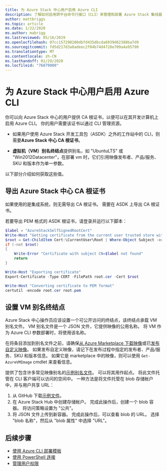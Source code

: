 ```yaml
---
title: 为 Azure Stack 中心用户启用 Azure CLI
description: 了解如何启用跨平台命令行接口（CLI）来管理和部署 Azure Stack 集线器上的资源。
author: mattbriggs
ms.topic: article
ms.date: 1/22/2020
ms.author: mabrigg
ms.lastreviewed: 05/16/2019
ms.openlocfilehash: 07cc157290280dbfd435dbcda6939d62388ba7d9
ms.sourcegitcommit: fd5d217d3a8adeec2f04b74d4728e709a4a95790
ms.translationtype: MT
ms.contentlocale: zh-CN
ms.lasthandoff: 01/29/2020
ms.locfileid: "76879000"
---
```

# <a name="enable-azure-cli-for-azure-stack-hub-users"></a>为 Azure Stack 中心用户启用 Azure CLI

你可以向 Azure Stack 中心的用户提供 CA 根证书，以便可以在其开发计算机上启用 Azure CLI。 你的用户需要该证书以通过 CLI 管理资源。

 - 如果用户使用 Azure Stack 开发工具包（ASDK）之外的工作站中的 CLI，则需要**Azure Stack 中心 CA 根证书**。  

 - **虚拟机（VM）别名终结点**提供别名，如 "UbuntuLTS" 或 "Win2012Datacenter"，在部署 vm 时，它们引用映像发布者、产品/服务、SKU 和版本作为单一参数。  

以下部分介绍如何获取这些值。

## <a name="export-the-azure-stack-hub-ca-root-certificate"></a>导出 Azure Stack 中心 CA 根证书

如果使用的是集成系统，则无需导出 CA 根证书。 需要在 ASDK 上导出 CA 根证书。

若要导出 PEM 格式的 ASDK 根证书，请登录并运行以下脚本：

```powershell
$label = "AzureStackSelfSignedRootCert"
Write-Host "Getting certificate from the current user trusted store with subject CN=$label"
$root = Get-ChildItem Cert:\CurrentUser\Root | Where-Object Subject -eq "CN=$label" | select -First 1
if (-not $root)
{
    Write-Error "Certificate with subject CN=$label not found"
    return
}

Write-Host "Exporting certificate"
Export-Certificate -Type CERT -FilePath root.cer -Cert $root

Write-Host "Converting certificate to PEM format"
certutil -encode root.cer root.pem
```

## <a name="set-up-the-vm-aliases-endpoint"></a>设置 VM 别名终结点

Azure Stack 中心操作员应该设置一个可公开访问的终结点，该终结点承载 VM 别名文件。 VM 别名文件是一个 JSON 文件，它提供映像的公用名称。 将 VM 作为 Azure CLI 参数部署时，将使用该名称。  

在将条目添加到别名文件之前，请确保[从 Azure Marketplace 下载映像](azure-stack-download-azure-marketplace-item.md)或已[发布自定义映像](azure-stack-add-vm-image.md)。 如果发布自定义映像，请记下在发布过程中指定的发布者、产品/服务、SKU 和版本信息。 如果它是 marketplace 中的映像，则可以使用 `Get-AzureVMImage` cmdlet 来查看信息。  

提供了包含许多常见映像别名的[示例别名文件](https://raw.githubusercontent.com/Azure/azure-rest-api-specs/master/arm-compute/quickstart-templates/aliases.json)。 可以将其用作起点。 将此文件托管在 CLI 客户端可以访问的空间中。 一种方法是将文件托管在 blob 存储帐户中，并与用户共享 URL：

1. 从 GitHub 下载[示例文件](https://raw.githubusercontent.com/Azure/azure-rest-api-specs/master/arm-compute/quickstart-templates/aliases.json)。
2. 在 Azure Stack Hub 中创建存储帐户。 完成此操作后，创建一个 blob 容器。 将访问策略设置为 "公共"。  
3. 将 JSON 文件上传到新容器。 完成此操作后，可以查看 blob 的 URL。 选择 "blob 名称"，然后从 "blob 属性" 中选择 "URL"。

## <a name="next-steps"></a>后续步骤

- [使用 Azure CLI 部署模板](../user/azure-stack-deploy-template-command-line.md )
- [使用 PowerShell 连接](azure-stack-powershell-install.md)
- [管理用户权限](azure-stack-manage-permissions.md)
